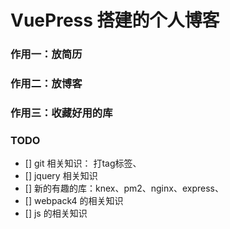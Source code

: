 # VuePress 搭建的个人博客

### 作用一：放简历

### 作用二：放博客

### 作用三：收藏好用的库

### TODO

- [] git 相关知识： 打tag标签、
- [] jquery 相关知识
- [] 新的有趣的库：knex、pm2、nginx、express、
- [] webpack4 的相关知识
- [] js 的相关知识